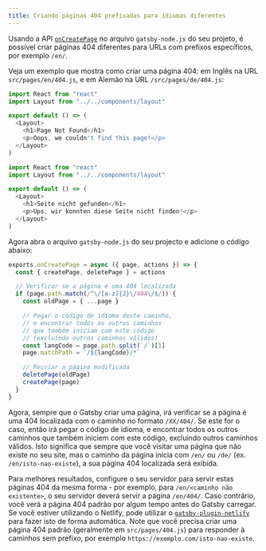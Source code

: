 ```yaml
---
title: Criando páginas 404 prefixadas para idiomas diferentes
---
```


Usando a API [`onCreatePage`](/docs/node-apis/#onCreatePage) no arquivo `gatsby-node.js` do seu projeto, é possível criar páginas 404 diferentes para URLs com prefixos específicos, por exemplo `/en/`.

Veja um exemplo que mostra como criar uma página 404: em Inglês na URL `src/pages/en/404.js`, e em Alemão na URL `/src/pages/de/404.js`:

```jsx:title=src/pages/en/404.js
import React from "react"
import Layout from "../../components/layout"

export default () => (
  <Layout>
    <h1>Page Not Found</h1>
    <p>Oops, we couldn't find this page!</p>
  </Layout>
)
```

```jsx:title=src/pages/de/404.js
import React from "react"
import Layout from "../../components/layout"

export default () => (
  <Layout>
    <h1>Seite nicht gefunden</h1>
    <p>Ups, wir konnten diese Seite nicht finden!</p>
  </Layout>
)
```

Agora abra o arquivo `gatsby-node.js` do seu projecto e adicione o código abaixo:

```javascript:title=gatsby-node.js
exports.onCreatePage = async ({ page, actions }) => {
  const { createPage, deletePage } = actions

  // Verificar se a página é uma 404 localizada
  if (page.path.match(/^\/[a-z]{2}\/404\/$/)) {
    const oldPage = { ...page }

    // Pegar o código de idioma deste caminho,
    // e encontrar todos os outros caminhos
    // que também iniciam com este código
    // (excluindo outros caminhos válidos)
    const langCode = page.path.split(`/`)[1]
    page.matchPath = `/${langCode}/*`

    // Recriar a página modificada
    deletePage(oldPage)
    createPage(page)
  }
}
```

Agora, sempre que o Gatsby criar uma página, irá verificar se a página é uma 404 localizada com o caminho no formato `/XX/404/`. Se este for o caso, então irá pegar o código de idioma, e encontrar todos os outros caminhos que também iniciem com este código, excluindo outros caminhos válidos. Isto significa que sempre que você visitar uma página que não existe no seu site, mas o caminho da página inicia com `/en/` ou `/de/` (ex. `/en/isto-nao-existe`), a sua página 404 localizada será exibida.

Para melhores resultados, configure o seu servidor para servir estas páginas 404 da mesma forma - por exemplo, para `/en/<caminho não existente>`, o seu servidor deverá servir a página `/en/404/`. Caso contrário, você verá a página 404 padrão por algum tempo antes do Gatsby carregar. Se você estiver utilizando o Netlify, pode utilizar o [`gatsby-plugin-netlify`](/packages/gatsby-plugin-netlify/) para fazer isto de forma automática. Note que você precisa criar uma página 404 padrão (geralmente em `src/pages/404.js`) para responder à caminhos sem prefixo, por exemplo `https://exemplo.com/isto-nao-existe`.
